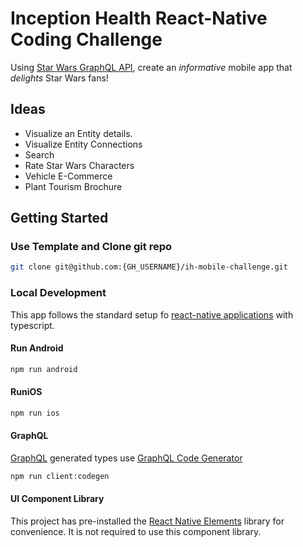 # Inception Health React-Native Coding Challenge

Using [Star Wars GraphQL API](https://graphql.org/swapi-graphql), create an _informative_ mobile app that _delights_ Star Wars fans!

## Ideas

- Visualize an Entity details.
- Visualize Entity Connections
- Search
- Rate Star Wars Characters
- Vehicle E-Commerce
- Plant Tourism Brochure

## Getting Started

### Use Template and Clone git repo

```bash
git clone git@github.com:{GH_USERNAME}/ih-mobile-challenge.git
```

### Local Development

This app follows the standard setup fo [react-native applications](https://reactnative.dev/docs/0.66/environment-setup) with typescript.

#### Run Android

```bash
npm run android
```

#### RuniOS

```bash
npm run ios
```

#### GraphQL

[GraphQL](https://graphql.org/learn/) generated types use [GraphQL Code Generator](https://www.graphql-code-generator.com/docs/getting-started)

```bash
npm run client:codegen
```

#### UI Component Library

This project has pre-installed the [React Native Elements](https://reactnativeelements.com/docs) library for convenience. It is not required to use this component library.
